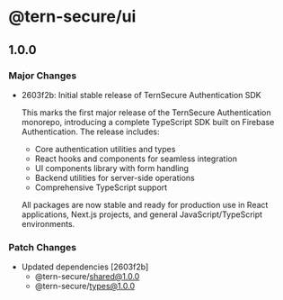 # @tern-secure/ui

## 1.0.0

### Major Changes

- 2603f2b: Initial stable release of TernSecure Authentication SDK

  This marks the first major release of the TernSecure Authentication monorepo, introducing a complete TypeScript SDK built on Firebase Authentication. The release includes:

  - Core authentication utilities and types
  - React hooks and components for seamless integration
  - UI components library with form handling
  - Backend utilities for server-side operations
  - Comprehensive TypeScript support

  All packages are now stable and ready for production use in React applications, Next.js projects, and general JavaScript/TypeScript environments.

### Patch Changes

- Updated dependencies [2603f2b]
  - @tern-secure/shared@1.0.0
  - @tern-secure/types@1.0.0
